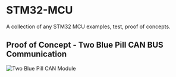 # STM32-MCU
A collection of any STM32 MCU examples, test, proof of concepts.
## Proof of Concept - Two Blue Pill CAN BUS Communication
![Two Blue Pill CAN Module](/)
